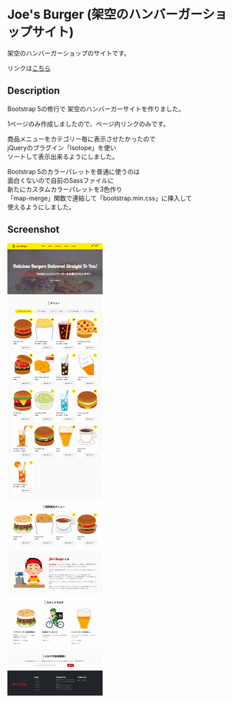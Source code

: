 # Joe's Burger (架空のハンバーガーショップサイト)
架空のハンバーガーショップのサイトです。

リンクは[こちら](https://yn-it.com/joes_burger/index.html)


## Description
Bootstrap 5の修行で
架空のハンバーガーサイトを作りました。

1ページのみ作成しましたので、ページ内リンクのみです。

商品メニューをカテゴリー毎に表示させたかったので  
jQueryのプラグイン「Isotope」を使い  
ソートして表示出来るようにしました。

Bootstrap 5のカラーパレットを普通に使うのは  
面白くないので自前のSassファイルに  
新たにカスタムカラーパレットを3色作り  
「map-merge」関数で連結して「bootstrap.min.css」に挿入して  
使えるようにしました。  


## Screenshot
![Joe's Burger](https://github.com/yn-it/joes_burger/blob/main/screenshot_1.png "Joe's Burger")